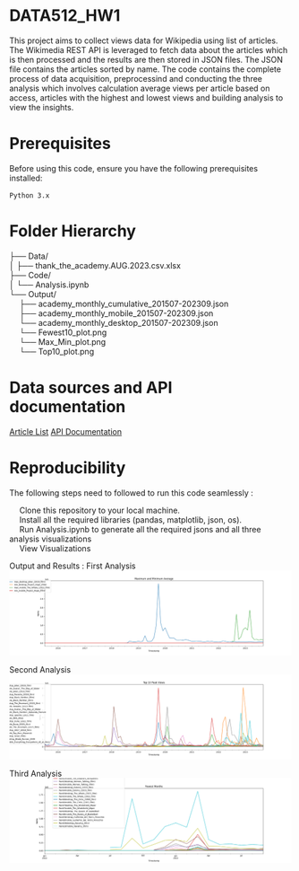 # DATA512_HW1

This project aims to collect views data for Wikipedia using list of articles. The Wikimedia REST API is leveraged to fetch data about the articles which is then processed and the results are then stored in JSON files. The JSON file contains the articles sorted by name. The code contains the complete process of data acquisition, preprocessind and conducting the three analysis which involves calculation average views per article based on access, articles with the highest and lowest views and building analysis to view the insights.

# Prerequisites
Before using this code, ensure you have the following prerequisites installed:

    Python 3.x

# Folder Hierarchy

├── Data/<br>
│   ├── thank_the_academy.AUG.2023.csv.xlsx<br>
├── Code/<br>
│   └── Analysis.ipynb<br>
└── Output/<br>
&emsp; ├── academy_monthly_cumulative_201507-202309.json<br>
&emsp; ├── academy_monthly_mobile_201507-202309.json<br>
&emsp; └── academy_monthly_desktop_201507-202309.json<br>
&emsp; └── Fewest10_plot.png<br>
&emsp; └── Max_Min_plot.png<br>
&emsp; └── Top10_plot.png<br>

# Data sources and API documentation

[Article List](https://docs.google.com/spreadsheets/d/1A1h_7KAo7KXaVxdScJmIVPTvjb3IuY9oZhNV4ZHxrxw/edit?usp=sharing)
[API Documentation](https://wikitech.wikimedia.org/wiki/Analytics/AQS/Pageviews)

# Reproducibility

The following steps need to followed to run this code seamlessly :

&emsp; Clone this repository to your local machine.<br>
&emsp; Install all the required libraries (pandas, matplotlib, json, os).<br>
&emsp; Run Analysis.ipynb to generate all the required jsons and all three analysis visualizations<br>
&emsp; View Visualizations<br>


Output and Results :
First Analysis
![image](Output/Max_Min_plot.png)

Second Analysis
![image](./Output/Top10_plot.png)

Third Analysis
![image](./Output/Fewest10_plot.png)
